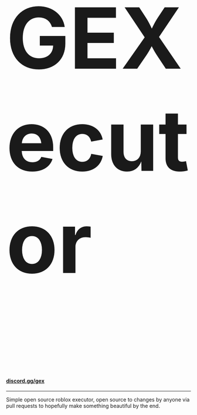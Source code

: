 <h3 style="font-size: 230px">GEXecutor</h3>
<h4><a href="https://discord.gg/gex">discord.gg/gex</a></h4>
<hr>
Simple open source roblox executor, open source to changes by anyone via pull requests to hopefully make something beautiful by the end.
